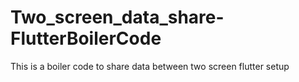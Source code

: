 # Two_screen_data_share-FlutterBoilerCode
This is a boiler code to share data between two screen flutter setup
